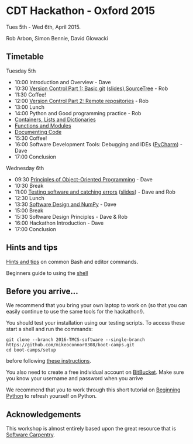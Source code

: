 # CDT Hackathon - Oxford 2015

Tues 5th - Wed 6th, April 2015.

Rob Arbon, Simon Bennie, David Glowacki

## Timetable

Tuesday 5th

* 10:00 Introduction and Overview - Dave
* 10:30 [Version Control Part 1: Basic git](version-control/ReadMeSession1.md) ([slides](http://karthik.github.io/git_intro/#/slide-title)),[SourceTree](http://www.sourcetreeapp.com/) - Rob
* 11:30 Coffee!
* 12:00 [Version Control Part 2: Remote repositories](version-control/ReadMeSession2.md) - Rob
* 13:00 Lunch
* 14:00 Python and Good programming practice - Rob
 * [Containers, Lists and Dictionaries](Python/1_lists_and_dictionaries.md)
 * [Functions and Modules](Python/2_functions_and_modules.md)
 * [Documenting Code](Python/3_documenting_code.md)
* 15:30 Coffee!
* 16:00 Software Development Tools: Debugging and IDEs ([PyCharm](https://www.jetbrains.com/pycharm/)) - Dave
* 17:00 Conclusion 

Wednesday 6th

* 09:30 [Principles of Object-Oriented Programming](Python/4_object_orientation.md) - Dave
* 10:30 Break
* 11:00 [Testing software and catching errors](testing/README.md) ([slides](testing/Testing.ppt)) - Dave and Rob
* 12:30 Lunch
* 13:30 [Software Design and NumPy](Python/5_numpy.md) - Dave
* 15:00 Break
* 15:30 Software Design Principles - Dave & Rob
* 16:00 Hackathon Introduction - Dave
* 17:00 Conclusion

## Hints and tips

[Hints and tips](HintsAndTips.md) on common Bash and editor commands.

Beginners guide to using the [shell](shell/README.md)
## Before you arrive...

We recommend that you bring your own laptop to work on (so 
that you can easily continue to use the same tools for the hackathon!).

You should test your installation using our testing scripts. To access these start a shell and run the 
commands:

    git clone --branch 2016-TMCS-software --single-branch  https://github.com/mikeoconnor0308/boot-camps.git
    cd boot-camps/setup

before following [these instructions](setup/README.md).

You also need to create a free individual account on 
[BitBucket](https://bitbucket.org/account/signup/). Make sure 
you know your username and password when you arrive

We recommend that you to work through this short tutorial on 
[Beginning Python](http://chryswoods.com/beginning_python) to refresh yourself on Python. 

## Acknowledgements 

This workshop is almost entirely based upon the great resource that is [Software Carpentry](https://software-carpentry.org/).
